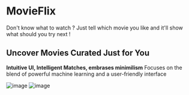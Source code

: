 # MovieFlix
Don't know what to watch ? Just tell which movie you like and it'll show what should you try next !


## Uncover Movies Curated Just for You

**Intuitive UI, Intelligent Matches, embrases minimilism**
 Focuses on the blend of powerful machine learning and a user-friendly interface

![image](https://github.com/user-attachments/assets/01d2c479-2794-41a1-993b-fa003e1f2d07)
![image](https://github.com/user-attachments/assets/d60edcad-2fb4-40e2-8409-ddb630360e0e)




